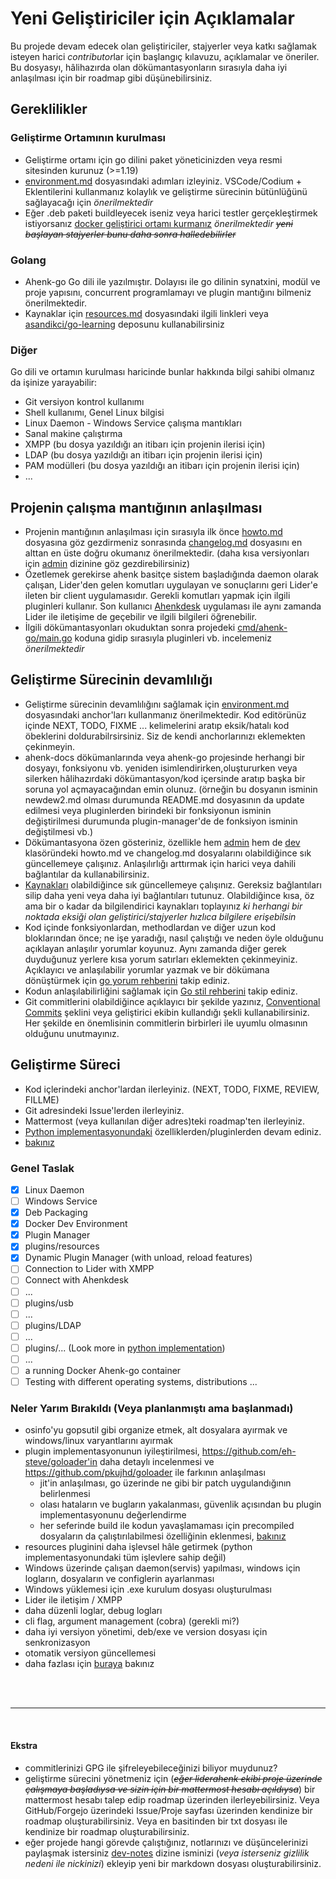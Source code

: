 # Yeni Geliştiriciler için Açıklamalar
Bu projede devam edecek olan geliştiriciler, stajyerler veya katkı sağlamak isteyen harici *contributor*lar için başlangıç kılavuzu, açıklamalar ve öneriler. Bu dosyasyı, hâlihazırda olan dökümantasyonların sırasıyla daha iyi anlaşılması için bir roadmap gibi düşünebilirsiniz.

## Gereklilikler
### Geliştirme Ortamının kurulması
- Geliştirme ortamı için go dilini paket yöneticinizden veya resmi sitesinden kurunuz (>=1.19) 
- [environment.md](environment.md) dosyasındaki adımları izleyiniz. VSCode/Codium + Eklentilerini kullanmanız kolaylık ve geliştirme sürecinin bütünlüğünü sağlayacağı için *önerilmektedir*
- Eğer .deb paketi buildleyecek iseniz veya harici testler gerçekleştirmek istiyorsanız [docker geliştirici ortamı kurmanız](environment.md#creating-docker-development-environment) *önerilmektedir* ~~*yeni başlayan stajyerler bunu daha sonra halledebilirler*~~

### Golang
- Ahenk-go Go dili ile yazılmıştır. Dolayısı ile go dilinin synatxini, modül ve proje yapısını, concurrent programlamayı ve plugin mantığını bilmeniz önerilmektedir.
- Kaynaklar için [resources.md](resources.md#go) dosyasındaki ilgili linkleri veya [asandikci/go-learning](https://git.aliberksandikci.com.tr/asandikci/go-learning) deposunu kullanabilirsiniz

### Diğer
Go dili ve ortamın kurulması haricinde bunlar hakkında bilgi sahibi olmanız da işinize yarayabilir:
- Git versiyon kontrol kullanımı 
- Shell kullanımı, Genel Linux bilgisi
- Linux Daemon - Windows Service çalışma mantıkları
- Sanal makine çalıştırma
- XMPP (bu dosya yazıldığı an itibarı için projenin ilerisi için)
- LDAP (bu dosya yazıldığı an itibarı için projenin ilerisi için)
- PAM modülleri (bu dosya yazıldığı an itibarı için projenin ilerisi için)
- ...

## Projenin çalışma mantığının anlaşılması
- Projenin mantığının anlaşılması için sırasıyla ilk önce [howto.md](howto.md) dosyasına göz gezdirmeniz sonrasında [changelog.md](changelog.md) dosyasını en alttan en üste doğru okumanız önerilmektedir. (daha kısa versiyonları için [admin](../admin/) dizinine göz gezdirebilirsiniz)
- Özetlemek gerekirse ahenk basitçe sistem başladığında daemon olarak çalışan, Lider'den gelen komutları uygulayan ve sonuçlarını geri Lider'e ileten bir client uygulamasıdır. Gerekli komutları yapmak için ilgili pluginleri kullanır. Son kullanıcı [Ahenkdesk](https://github.com/Pardus-LiderAhenk/ahenkdesk) uygulaması ile aynı zamanda Lider ile iletişime de geçebilir ve ilgili bilgileri öğrenebilir. 
- İlgili dökümantasyonları okuduktan sonra projedeki [cmd/ahenk-go/main.go](https://git.aliberksandikci.com.tr/Liderahenk/ahenk-go/src/branch/main/cmd/ahenk-go/main.go) koduna gidip sırasıyla pluginleri vb. incelemeniz *önerilmektedir*

## Geliştirme Sürecinin devamlılığı
- Geliştirme sürecinin devamlılığını sağlamak için [environment.md](./environment.md) dosyasındaki anchor'ları kullanmanız önerilmektedir. Kod editörünüz içinde NEXT, TODO, FIXME ... kelimelerini aratıp eksik/hatalı kod öbeklerini doldurabilrsirsiniz. Siz de kendi anchorlarınızı eklemekten çekinmeyin.
- ahenk-docs dökümanlarında veya ahenk-go projesinde herhangi bir dosyayı, fonksiyonu vb. yeniden isimlendirirken,oluştururken veya silerken hâlihazırdaki dökümantasyon/kod içersinde aratıp başka bir soruna yol açmayacağından emin olunuz. (örneğin bu dosyanın isminin newdew2.md olması durumunda README.md dosyasının da update edilmesi veya pluginlerden birindeki bir fonksiyonun isminin değiştirilmesi durumunda plugin-manager'de de fonksiyon isminin değiştilmesi vb.)
- Dökümantasyona özen gösteriniz, özellikle hem [admin](../admin/) hem de [dev](../dev) klasöründeki howto.md ve changelog.md dosyalarını olabildiğince sık güncellemeye çalışınız. Anlaşılırlığı arttırmak için harici veya dahili bağlantılar da kullanabilirsiniz.
- [Kaynakları](./resources.md) olabildiğince sık güncellemeye çalışınız. Gereksiz bağlantıları silip daha yeni veya daha iyi bağlantıları tutunuz. Olabildiğince kısa, öz ama bir o kadar da bilgilendirici kaynakları toplayınız *ki herhangi bir noktada eksiği olan geliştirici/stajyerler hızlıca bilgilere erişebilsin*
- Kod içinde fonksiyonlardan, methodlardan ve diğer uzun kod bloklarından önce; ne işe yaradığı, nasıl çalıştığı ve neden öyle olduğunu açıklayan anlaşılır yorumlar koyunuz. Aynı zamanda diğer gerek duyduğunuz yerlere kısa yorum satırları eklemekten çekinmeyiniz. Açıklayıcı ve anlaşılabilir yorumlar yazmak ve bir dökümana dönüştürmek için [go yorum rehberini](https://go.dev/doc/comment) takip ediniz.
- Kodun anlaşılabilirliğini sağlamak için [Go stil rehberini](https://google.github.io/styleguide/go/) takip ediniz.<!-- TODO Dev-0.0.1-1 sürümünde yorum ve stil rehberlerine dikkat edilmemiştir, sonraki sürümlerde zamanla daha açıklayıcı ve anlaşılır şekilde devam etmeye ve hâlıhazırdaki yerleri düzeltmeye çalışınız -->
- Git commitlerini olabildiğince açıklayıcı bir şekilde yazınız, [Conventional Commits](https://www.conventionalcommits.org/en/v1.0.0/) şeklini veya geliştirici ekibin kullandığı şekli kullanabilirsiniz. Her şekilde en önemlisinin commitlerin birbirleri ile uyumlu olmasının olduğunu unutmayınız.

## Geliştirme Süreci
- Kod içlerindeki anchor'lardan ilerleyiniz. (NEXT, TODO, FIXME, REVIEW, FILLME)
- Git adresindeki Issue'lerden ilerleyiniz.
- Mattermost (veya kullanılan diğer adres)teki roadmap'ten ilerleyiniz.
- [Python implementasyonundaki](https://github.com/Pardus-LiderAhenk/ahenk) özelliklerden/pluginlerden devam ediniz.
- [bakınız](#neler-yarım-bırakıldı-veya-planlanmıştı-ama-başlanmadı)

### Genel Taslak
- [x] Linux Daemon
- [ ] Windows Service
- [x] Deb Packaging
- [x] Docker Dev Environment 
- [x] Plugin Manager
- [x] plugins/resources
- [x] Dynamic Plugin Manager (with unload, reload features)
- [ ] Connection to Lider with XMPP
- [ ] Connect with Ahenkdesk
- [ ] ...
- [ ] plugins/usb
- [ ] ...
- [ ] plugins/LDAP
- [ ] ...
- [ ] plugins/... (Look more in [python implementation](https://github.com/Pardus-LiderAhenk/ahenk/tree/master/src/plugins))
- [ ] ...
- [ ] a running Docker Ahenk-go container
- [ ] Testing with different operating systems, distributions
...

### Neler Yarım Bırakıldı (Veya planlanmıştı ama başlanmadı)
- osinfo'yu gopsutil gibi organize etmek, alt dosyalara ayırmak ve windows/linux varyantlarını ayırmak
- plugin implementasyonunun iyileştirilmesi, https://github.com/eh-steve/goloader'in daha detaylı incelenmesi ve https://github.com/pkujhd/goloader ile farkının anlaşılması
  - jit'in anlaşılması, go üzerinde ne gibi bir patch uygulandığının belirlenmesi
  - olası hataların ve bugların yakalanması, güvenlik açısından bu plugin implementasyonunu değerlendirme
  - her seferinde build ile kodun yavaşlamaması için precompiled dosyaların da çalıştırılabilmesi özelliğinin eklenmesi, [bakınız](https://github.com/eh-steve/goloader/issues/18)
- resources pluginini daha işlevsel hâle getirmek (python implementasyonundaki tüm işlevlere sahip değil)
- Windows üzerinde çalışan daemon(servis) yapılması, windows için logların, dosyaların ve configlerin ayarlanması
- Windows yüklemesi için .exe kurulum dosyası oluşturulması
- Lider ile iletişim / XMPP
- daha düzenli loglar, debug logları
- cli flag, argument management (cobra) (gerekli mi?)
- daha iyi versiyon yönetimi, deb/exe ve version dosyası için senkronizasyon
- otomatik versiyon güncellemesi
- daha fazlası için [buraya](./changelog.md#next) bakınız

<br><br>

---

<br>

#### Ekstra
- commitlerinizi GPG ile şifreleyebileceğinizi biliyor muydunuz?
- geliştirme sürecini yönetmeniz için (~~*eğer liderahenk ekibi proje üzerinde çalışmaya başladıysa ve sizin için bir mattermost hesabı açıldıysa*~~) bir mattermost hesabı talep edip roadmap üzerinden ilerleyebilirsiniz. Veya GitHub/Forgejo üzerindeki Issue/Proje sayfası üzerinden kendinize bir roadmap oluşturabilirsiniz. Veya en basitinden bir txt dosyası ile kendinize bir roadmap oluşturabilirsiniz.
- eğer projede hangi görevde çalıştığınız, notlarınızı ve düşüncelerinizi paylaşmak istersiniz [dev-notes](./dev-notes/) dizine isminizi (*veya isterseniz gizlilik nedeni ile nickinizi*) ekleyip yeni bir markdown dosyası oluşturabilirsiniz.